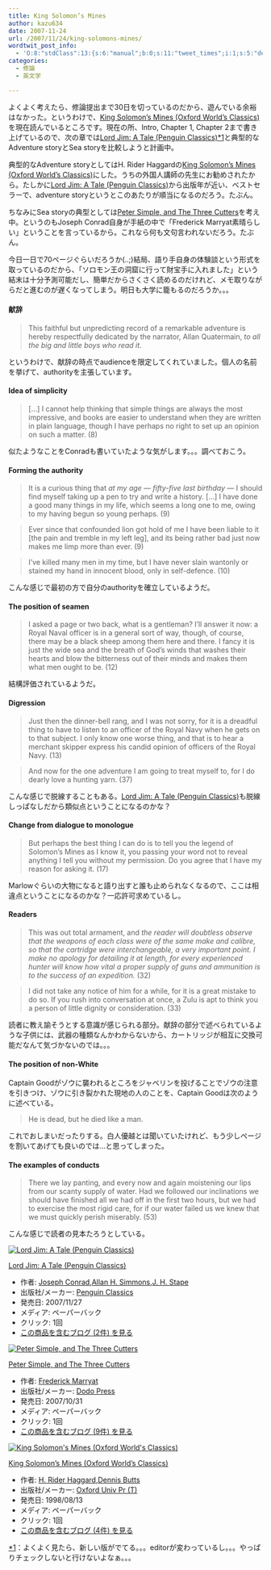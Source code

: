 ```yaml
---
title: King Solomon’s Mines
author: kazu634
date: 2007-11-24
url: /2007/11/24/king-solomons-mines/
wordtwit_post_info:
  - 'O:8:"stdClass":13:{s:6:"manual";b:0;s:11:"tweet_times";i:1;s:5:"delay";i:0;s:7:"enabled";i:1;s:10:"separation";s:2:"60";s:7:"version";s:3:"3.7";s:14:"tweet_template";b:0;s:6:"status";i:2;s:6:"result";a:0:{}s:13:"tweet_counter";i:2;s:13:"tweet_log_ids";a:1:{i:0;i:3317;}s:9:"hash_tags";a:0:{}s:8:"accounts";a:1:{i:0;s:7:"kazu634";}}'
categories:
  - 修論
  - 英文学

---
```

<div class="section">
<p>
    よくよく考えたら、修論提出まで30日を切っているのだから、遊んでいる余裕はなかった。というわけで、<a href="http://d.hatena.ne.jp/asin/0192834851" onclick="__gaTracker('send', 'event', 'outbound-article', 'http://d.hatena.ne.jp/asin/0192834851', 'King Solomon&#8217;s Mines (Oxford World&#8217;s Classics)');">King Solomon&#8217;s Mines (Oxford World&#8217;s Classics)</a>を現在読んでいるところです。現在の所、Intro, Chapter 1, Chapter 2まで書き上げているので、次の章では<a href="http://d.hatena.ne.jp/asin/0141441615" onclick="__gaTracker('send', 'event', 'outbound-article', 'http://d.hatena.ne.jp/asin/0141441615', 'Lord Jim: A Tale (Penguin Classics)');">Lord Jim: A Tale (Penguin Classics)</a><span class="footnote"><a href="/sirocco634/#f1" name="fn1" title="よくよく見たら、新しい版がでてる。。。editorが変わっているし。。。やっぱりチェックしないと行けないよなぁ。。。">*1</a></span>と典型的なAdventure storyとSea storyを比較しようと計画中。
</p>
  
<p>
    典型的なAdventure storyとしてはH. Rider Haggardの<a href="http://d.hatena.ne.jp/asin/0192834851" onclick="__gaTracker('send', 'event', 'outbound-article', 'http://d.hatena.ne.jp/asin/0192834851', 'King Solomon&#8217;s Mines (Oxford World&#8217;s Classics)');">King Solomon&#8217;s Mines (Oxford World&#8217;s Classics)</a>にした。うちの外国人講師の先生にお勧めされたから。たしかに<a href="http://d.hatena.ne.jp/asin/0141441615" onclick="__gaTracker('send', 'event', 'outbound-article', 'http://d.hatena.ne.jp/asin/0141441615', 'Lord Jim: A Tale (Penguin Classics)');">Lord Jim: A Tale (Penguin Classics)</a>から出版年が近い、ベストセラーで、adventure storyというとこのあたりが順当になるのだろう。たぶん。
</p>
  
<p>
    ちなみにSea storyの典型としては<a href="http://d.hatena.ne.jp/asin/1406556602" onclick="__gaTracker('send', 'event', 'outbound-article', 'http://d.hatena.ne.jp/asin/1406556602', 'Peter Simple, and The Three Cutters');">Peter Simple, and The Three Cutters</a>を考え中。というのもJoseph Conrad自身が手紙の中で「Frederick Marryat素晴らしい」ということを言っているから。これなら何も文句言われないだろう。たぶん。
</p>
  
<p>
    今日一日で70ページぐらいだろうか(..;)結局、語り手自身の体験談という形式を取っているのだから、「ソロモン王の洞窟に行って財宝手に入れました」という結末は十分予測可能だし、簡単だからさくさく読めるのだけれど、メモ取りながらだと進むのが遅くなってしまう。明日も大学に籠もるのだろうか。。。
</p>
  
<h4>
    献辞
</h4>
  
<blockquote>
<p>
      This faithful but unpredicting record of a remarkable adventure is hereby respectfully dedicated by the narrator, Allan Quatermain, <i>to all the big and little boys who read it</i>.
</p>
</blockquote>
  
<p>
    というわけで、献辞の時点でaudienceを限定してくれていました。個人の名前を挙げて、authorityを主張しています。
</p>
  
<h4>
    Idea of simplicity
</h4>
  
<blockquote>
<p>
      [&#8230;] I cannot help thinking that simple things are always the most impressive, and books are easier to understand when they are written in plain language, though I have perhaps no right to set up an opinion on such a matter. (8)
</p>
</blockquote>
  
<p>
    似たようなことをConradも書いていたような気がします。。。調べておこう。
</p>
  
<h4>
    Forming the authority
</h4>
  
<blockquote>
<p>
      It is a curious thing that <i>at my age &#8212; fifty-five last birthday &#8212;</i> I should find myself taking up a pen to try and write a history. [&#8230;] I have done a good many things in my life, which seems a long one to me, owing to my having begun so young perhaps. (9)
</p>
</blockquote>
  
<blockquote>
<p>
      Ever since that confounded lion got hold of me I have been liable to it [the pain and tremble in my left leg], and its being rather bad just now makes me limp more than ever. (9)
</p>
</blockquote>
  
<blockquote>
<p>
      I&#8217;ve killed many men in my time, but I have never slain wantonly or stained my hand in innocent blood, only in self-defence. (10)
</p>
</blockquote>
  
<p>
    こんな感じで最初の方で自分のauthorityを確立しているようだ。
</p>
  
<h4>
    The position of seamen
</h4>
  
<blockquote>
<p>
      I asked a page or two back, what is a gentleman? I&#8217;ll answer it now: a Royal Naval officer is in a general sort of way, though, of course, there may be a black sheep among them here and there. I fancy it is just the wide sea and the breath of God&#8217;s winds that washes their hearts and blow the bitterness out of their minds and makes them what men ought to be. (12)
</p>
</blockquote>
  
<p>
    結構評価されているようだ。
</p>
  
<h4>
    Digression
</h4>
  
<blockquote>
<p>
      Just then the dinner-bell rang, and I was not sorry, for it is a dreadful thing to have to listen to an officer of the Royal Navy when he gets on to that subject. I only know one worse thing, and that is to hear a merchant skipper express his candid opinion of officers of the Royal Navy. (13)
</p>
</blockquote>
  
<blockquote>
<p>
      And now for the one adventure I am going to treat myself to, for I do dearly love a hunting yarn. (37)
</p>
</blockquote>
  
<p>
    こんな感じで脱線することもある。<a href="http://d.hatena.ne.jp/asin/0141441615" onclick="__gaTracker('send', 'event', 'outbound-article', 'http://d.hatena.ne.jp/asin/0141441615', 'Lord Jim: A Tale (Penguin Classics)');">Lord Jim: A Tale (Penguin Classics)</a>も脱線しっぱなしだから類似点ということになるのかな？
</p>
  
<h4>
    Change from dialogue to monologue
</h4>
  
<blockquote>
<p>
      But perhaps the best thing I can do is to tell you the legend of Solomon&#8217;s Mines as I know it, you passing your word not to reveal anything I tell you without my permission. Do you agree that I have my reason for asking it. (17)
</p>
</blockquote>
  
<p>
    Marlowぐらいの大物になると語り出すと誰も止められなくなるので、ここは相違点ということになるのかな？一応許可求めているし。
</p>
  
<h4>
    Readers
</h4>
  
<blockquote>
<p>
      This was out total armament, and <i>the reader will doubtless observe that the weapons of each class were of the same make and calibre, so that the cartridge were interchangeable, a very important point. I make no apology for detailing it at length, for every experienced hunter will know how vital a proper supply of guns and ammunition is to the success of an expedition.</i> (32)
</p>
</blockquote>
  
<blockquote>
<p>
      I did not take any notice of him for a while, for it is a great mistake to do so. If you rush into conversation at once, a Zulu is apt to think you a person of little dignity or consideration. (33)
</p>
</blockquote>
  
<p>
    読者に教え諭そうとする意識が感じられる部分。献辞の部分で述べられているような子供には、武器の種類なんかわからないから、カートリッジが相互に交換可能だなんて気づかないのでは。。。
</p>
  
<h4>
    The position of non-White
</h4>
  
<p>
    Captain Goodがゾウに襲われるところをジャベリンを投げることでゾウの注意を引きつけ、ゾウに引き裂かれた現地の人のことを、Captain Goodは次のように述べている。
</p>
  
<blockquote>
<p>
      He is dead, but he died like a man.
</p>
</blockquote>
  
<p>
    これでおしまいだったりする。白人優越とは聞いていたけれど、もう少しページを割いてあげても良いのでは…と思ってしまった。
</p>
  
<h4>
    The examples of conducts
</h4>
  
<blockquote>
<p>
      There we lay panting, and every now and again moistening our lips from our scanty supply of water. Had we followed our inclinations we should have finished all we had off in the first two hours, but we had to exercise the most rigid care, for if our water failed us we knew that we must quickly perish miserably. (53)
</p>
</blockquote>
  
<p>
    こんな感じで読者の見本たろうとしている。
</p>
  
<div class="hatena-asin-detail">
<a href="http://www.amazon.co.jp/dp/0141441615/?tag=hatena_st1-22&ascsubtag=d-7ibv" onclick="__gaTracker('send', 'event', 'outbound-article', 'http://www.amazon.co.jp/dp/0141441615/?tag=hatena_st1-22&ascsubtag=d-7ibv', '');"><img src="https://images-na.ssl-images-amazon.com/images/I/418pq3WEciL._SL160_.jpg" class="hatena-asin-detail-image" alt="Lord Jim: A Tale (Penguin Classics)" title="Lord Jim: A Tale (Penguin Classics)" /></a></p> 
    
<div class="hatena-asin-detail-info">
<p class="hatena-asin-detail-title">
<a href="http://www.amazon.co.jp/dp/0141441615/?tag=hatena_st1-22&ascsubtag=d-7ibv" onclick="__gaTracker('send', 'event', 'outbound-article', 'http://www.amazon.co.jp/dp/0141441615/?tag=hatena_st1-22&ascsubtag=d-7ibv', 'Lord Jim: A Tale (Penguin Classics)');">Lord Jim: A Tale (Penguin Classics)</a>
</p>
      
<ul>
<li>
<span class="hatena-asin-detail-label">作者:</span> <a href="http://d.hatena.ne.jp/keyword/Joseph%20Conrad" onclick="__gaTracker('send', 'event', 'outbound-article', 'http://d.hatena.ne.jp/keyword/Joseph%20Conrad', 'Joseph Conrad');" class="keyword">Joseph Conrad</a>,<a href="http://d.hatena.ne.jp/keyword/Allan%20H%2E%20Simmons" onclick="__gaTracker('send', 'event', 'outbound-article', 'http://d.hatena.ne.jp/keyword/Allan%20H%2E%20Simmons', 'Allan H. Simmons');" class="keyword">Allan H. Simmons</a>,<a href="http://d.hatena.ne.jp/keyword/J%2E%20H%2E%20Stape" onclick="__gaTracker('send', 'event', 'outbound-article', 'http://d.hatena.ne.jp/keyword/J%2E%20H%2E%20Stape', 'J. H. Stape');" class="keyword">J. H. Stape</a>
</li>
<li>
<span class="hatena-asin-detail-label">出版社/メーカー:</span> <a href="http://d.hatena.ne.jp/keyword/Penguin%20Classics" onclick="__gaTracker('send', 'event', 'outbound-article', 'http://d.hatena.ne.jp/keyword/Penguin%20Classics', 'Penguin Classics');" class="keyword">Penguin Classics</a>
</li>
<li>
<span class="hatena-asin-detail-label">発売日:</span> 2007/11/27
</li>
<li>
<span class="hatena-asin-detail-label">メディア:</span> ペーパーバック
</li>
<li>
<span class="hatena-asin-detail-label">クリック</span>: 1回
</li>
<li>
<a href="http://d.hatena.ne.jp/asin/0141441615" onclick="__gaTracker('send', 'event', 'outbound-article', 'http://d.hatena.ne.jp/asin/0141441615', 'この商品を含むブログ (2件) を見る');" target="_blank">この商品を含むブログ (2件) を見る</a>
</li>
</ul>
</div>
    
<div class="hatena-asin-detail-foot">
</div>
</div>
  
<div class="hatena-asin-detail">
<a href="http://www.amazon.co.jp/dp/1406556602/?tag=hatena_st1-22&ascsubtag=d-7ibv" onclick="__gaTracker('send', 'event', 'outbound-article', 'http://www.amazon.co.jp/dp/1406556602/?tag=hatena_st1-22&ascsubtag=d-7ibv', '');"><img src="https://images-na.ssl-images-amazon.com/images/I/41ebxoNzGRL._SL160_.jpg" class="hatena-asin-detail-image" alt="Peter Simple, and The Three Cutters" title="Peter Simple, and The Three Cutters" /></a></p> 
    
<div class="hatena-asin-detail-info">
<p class="hatena-asin-detail-title">
<a href="http://www.amazon.co.jp/dp/1406556602/?tag=hatena_st1-22&ascsubtag=d-7ibv" onclick="__gaTracker('send', 'event', 'outbound-article', 'http://www.amazon.co.jp/dp/1406556602/?tag=hatena_st1-22&ascsubtag=d-7ibv', 'Peter Simple, and The Three Cutters');">Peter Simple, and The Three Cutters</a>
</p>
      
<ul>
<li>
<span class="hatena-asin-detail-label">作者:</span> <a href="http://d.hatena.ne.jp/keyword/Frederick%20Marryat" onclick="__gaTracker('send', 'event', 'outbound-article', 'http://d.hatena.ne.jp/keyword/Frederick%20Marryat', 'Frederick Marryat');" class="keyword">Frederick Marryat</a>
</li>
<li>
<span class="hatena-asin-detail-label">出版社/メーカー:</span> <a href="http://d.hatena.ne.jp/keyword/Dodo%20Press" onclick="__gaTracker('send', 'event', 'outbound-article', 'http://d.hatena.ne.jp/keyword/Dodo%20Press', 'Dodo Press');" class="keyword">Dodo Press</a>
</li>
<li>
<span class="hatena-asin-detail-label">発売日:</span> 2007/10/31
</li>
<li>
<span class="hatena-asin-detail-label">メディア:</span> ペーパーバック
</li>
<li>
<span class="hatena-asin-detail-label">クリック</span>: 1回
</li>
<li>
<a href="http://d.hatena.ne.jp/asin/1406556602" onclick="__gaTracker('send', 'event', 'outbound-article', 'http://d.hatena.ne.jp/asin/1406556602', 'この商品を含むブログ (9件) を見る');" target="_blank">この商品を含むブログ (9件) を見る</a>
</li>
</ul>
</div>
    
<div class="hatena-asin-detail-foot">
</div>
</div>
  
<div class="hatena-asin-detail">
<a href="http://www.amazon.co.jp/dp/0192834851/?tag=hatena_st1-22&ascsubtag=d-7ibv" onclick="__gaTracker('send', 'event', 'outbound-article', 'http://www.amazon.co.jp/dp/0192834851/?tag=hatena_st1-22&ascsubtag=d-7ibv', '');"><img src="https://images-na.ssl-images-amazon.com/images/I/21F7EM2DS3L._SL160_.jpg" class="hatena-asin-detail-image" alt="King Solomon's Mines (Oxford World's Classics)" title="King Solomon's Mines (Oxford World's Classics)" /></a></p> 
    
<div class="hatena-asin-detail-info">
<p class="hatena-asin-detail-title">
<a href="http://www.amazon.co.jp/dp/0192834851/?tag=hatena_st1-22&ascsubtag=d-7ibv" onclick="__gaTracker('send', 'event', 'outbound-article', 'http://www.amazon.co.jp/dp/0192834851/?tag=hatena_st1-22&ascsubtag=d-7ibv', 'King Solomon&#8217;s Mines (Oxford World&#8217;s Classics)');">King Solomon&#8217;s Mines (Oxford World&#8217;s Classics)</a>
</p>
      
<ul>
<li>
<span class="hatena-asin-detail-label">作者:</span> <a href="http://d.hatena.ne.jp/keyword/H%2E%20Rider%20Haggard" onclick="__gaTracker('send', 'event', 'outbound-article', 'http://d.hatena.ne.jp/keyword/H%2E%20Rider%20Haggard', 'H. Rider Haggard');" class="keyword">H. Rider Haggard</a>,<a href="http://d.hatena.ne.jp/keyword/Dennis%20Butts" onclick="__gaTracker('send', 'event', 'outbound-article', 'http://d.hatena.ne.jp/keyword/Dennis%20Butts', 'Dennis Butts');" class="keyword">Dennis Butts</a>
</li>
<li>
<span class="hatena-asin-detail-label">出版社/メーカー:</span> <a href="http://d.hatena.ne.jp/keyword/Oxford%20Univ%20Pr%20%28T%29" onclick="__gaTracker('send', 'event', 'outbound-article', 'http://d.hatena.ne.jp/keyword/Oxford%20Univ%20Pr%20%28T%29', 'Oxford Univ Pr (T)');" class="keyword">Oxford Univ Pr (T)</a>
</li>
<li>
<span class="hatena-asin-detail-label">発売日:</span> 1998/08/13
</li>
<li>
<span class="hatena-asin-detail-label">メディア:</span> ペーパーバック
</li>
<li>
<span class="hatena-asin-detail-label">クリック</span>: 1回
</li>
<li>
<a href="http://d.hatena.ne.jp/asin/0192834851" onclick="__gaTracker('send', 'event', 'outbound-article', 'http://d.hatena.ne.jp/asin/0192834851', 'この商品を含むブログ (4件) を見る');" target="_blank">この商品を含むブログ (4件) を見る</a>
</li>
</ul>
</div>
    
<div class="hatena-asin-detail-foot">
</div>
</div>
</div>

<div class="footnote">
<p class="footnote">
<a href="/sirocco634/#fn1" name="f1">*1</a>：よくよく見たら、新しい版がでてる。。。editorが変わっているし。。。やっぱりチェックしないと行けないよなぁ。。。
</p>
</div>
